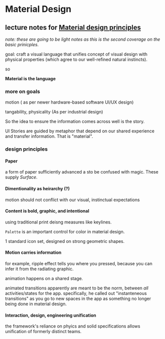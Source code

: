 # Material Design
## lecture notes for [Material design principles](https://www.youtube.com/watch?v=isYZXwaP3Q4)

_note: these are going to be light notes as this is the second coverage on the basic prinicples._

goal: craft a visual language that unifies concept of visual design with physical properties (which agree to our well-refined natural instincts).

so

**Material is the language**

### more on goals

motion ( as per newer hardware-based software UI/UX design)

tangability, physicality (As per industrial design)

So the idea to ensure the information comes across well is the story.

UI Stories are guided by metaphor that depend on our shared experience and transfer information. That is "material".

### design principles

#### Paper

a form of paper sufficiently advanced a sto be confused with magic. These supply _Surface_.

#### Dimentionality as heirarchy (?)

motion should not conflict with our visual, instinctual expectations

#### Content is bold, graphic, and intentional

using traditional print deisng measures like keylines.

`Palette` is an important control for color in material design.

1 standard icon set, designed on strong geometric shapes.

#### Motion carries information

for example, ripple effect tells you where you pressed, because you can infer it from the radiating graphic.

animation happens on a shared stage.

animated transitions apparently are meant to be the norm, between _all_ activities/states for the app. specifically, he called out "instanteneous transitions" as you go to new spaces in the app as something no longer being done in material design.

#### Interaction, design, engineering unification

the framework's reliance on phyics and solid specifications allows unification of formerly distinct teams.


